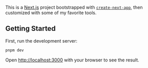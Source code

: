 This is a [Next.js](https://nextjs.org/) project bootstrapped with [`create-next-app`](https://github.com/vercel/next.js/tree/canary/packages/create-next-app), then customized with some of my favorite tools.

## Getting Started

First, run the development server:

```bash
pnpm dev
```

Open [http://localhost:3000](http://localhost:3000) with your browser to see the result.
